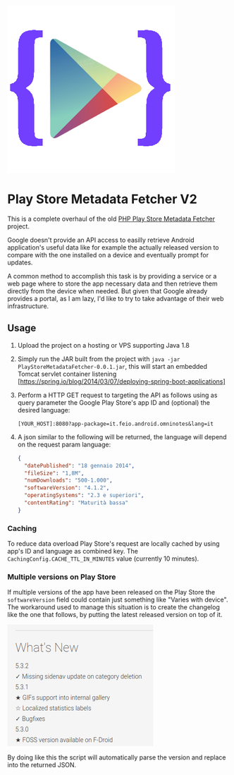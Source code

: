 ![logo](logo.png)

# Play Store Metadata Fetcher V2

This is a complete overhaul of the old [PHP Play Store Metadata Fetcher](https://github.com/federicoiosue/PSMetadataFetcher) project.

Google doesn't provide an API access to easilly retrieve Android application's useful data like for example the actually released version to compare with the one installed on a device and eventually prompt for updates.

A common method to accomplish this task is by providing a service or a web page where to store the app necessary data and then retrieve them directly from the device when needed. But given that Google already provides a portal, as I am lazy, I'd like to try to take advantage of their web infrastructure.

## Usage

1. Upload the project on a hosting or VPS supporting Java 1.8

2. Simply run the JAR built from the project with ``` java -jar PlayStoreMetadataFetcher-0.0.1.jar ```, this will start an embedded Tomcat servlet container listening [https://spring.io/blog/2014/03/07/deploying-spring-boot-applications]

3. Perform a HTTP GET request to targeting the API as follows using as query parameter the Google Play Store's app ID and (optional) the desired language:

   ```http
   [YOUR_HOST]:8080?app-package=it.feio.android.omninotes&lang=it
   ```

4. A json similar to the following will be returned, the language will depend on the request param language:

   ```json
   {
     "datePublished": "18 gennaio 2014", 
     "fileSize": "1,8M", 
     "numDownloads": "500-1.000", 
     "softwareVersion": "4.1.2", 
     "operatingSystems": "2.3 e superiori", 
     "contentRating": "Maturità bassa"
   }
   ```

### Caching

To reduce data overload Play Store's request are locally cached by using app's ID and language as combined key. The ``` CachingConfig.CACHE_TTL_IN_MINUTES ``` value (currently 10 minutes).

### Multiple versions on Play Store

If multiple versions of the app have been released on the Play Store the ``` softwareVersion ``` field could contain just something like "Varies with device".
The workaround used to manage this situation is to create the changelog like the one that follows, by putting the latest released version on top of it.

 ![whats-new-parsing](whats-new-parsing.png)

By doing like this the script will automatically parse the version and replace into the returned JSON.